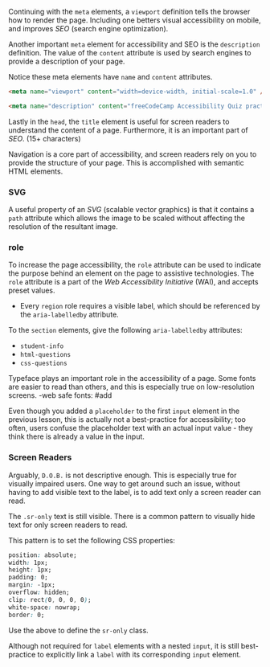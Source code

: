 Continuing with the `meta` elements, a `viewport` definition tells the browser how to render the page. Including one betters visual accessibility on mobile, and improves _SEO_ (search engine optimization).

Another important `meta` element for accessibility and SEO is the `description` definition. The value of the `content` attribute is used by search engines to provide a description of your page.

Notice these meta elements have  `name` and `content` attributes.
```html
<meta name="viewport" content="width=device-width, initial-scale=1.0" />

<meta name="description" content="freeCodeCamp Accessibility Quiz practice project" />
```

Lastly in the `head`, the `title` element is useful for screen readers to understand the content of a page. Furthermore, it is an important part of _SEO_. (15+ characters)

Navigation is a core part of accessibility, and screen readers rely on you to provide the structure of your page. This is accomplished with semantic HTML elements.

### SVG
A useful property of an _SVG_ (scalable vector graphics) is that it contains a `path` attribute which allows the image to be scaled without affecting the resolution of the resultant image.


### role
To increase the page accessibility, the `role` attribute can be used to indicate the purpose behind an element on the page to assistive technologies. The `role` attribute is a part of the _Web Accessibility Initiative_ (WAI), and accepts preset values.

- Every `region` role requires a visible label, which should be referenced by the `aria-labelledby` attribute.

To the `section` elements, give the following `aria-labelledby` attributes:

-   `student-info`
-   `html-questions`
-   `css-questions`


Typeface plays an important role in the accessibility of a page. Some fonts are easier to read than others, and this is especially true on low-resolution screens.
-web safe fonts: #add 

Even though you added a `placeholder` to the first `input` element in the previous lesson, this is actually not a best-practice for accessibility; too often, users confuse the placeholder text with an actual input value - they think there is already a value in the input.

### Screen Readers
Arguably, `D.O.B.` is not descriptive enough. This is especially true for visually impaired users. One way to get around such an issue, without having to add visible text to the label, is to add text only a screen reader can read.

The `.sr-only` text is still visible. There is a common pattern to visually hide text for only screen readers to read.

This pattern is to set the following CSS properties:

```css
position: absolute;
width: 1px;
height: 1px;
padding: 0;
margin: -1px;
overflow: hidden;
clip: rect(0, 0, 0, 0);
white-space: nowrap;
border: 0;
```

Use the above to define the `sr-only` class.

Although not required for `label` elements with a nested `input`, it is still best-practice to explicitly link a `label` with its corresponding `input` element.